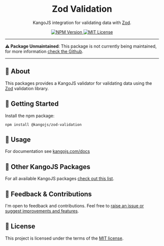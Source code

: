 <div align="center">
<h1>Zod Validation</h1>
<p>KangoJS integration for validating data with <a href="https://github.com/colinhacks/zod">Zod</a>.</p>

<div>
  <a href="https://www.npmjs.com/package/@kangojs/zod-validation" target="_blank">
    <img src="https://img.shields.io/npm/v/@kangojs/zod-validation?style=flat-square" alt="NPM Version" />
  </a>
  <a href="https://choosealicense.com/licenses/mit/" target="_blank">
    <img src="https://img.shields.io/npm/l/@kangojs/zod-validation?style=flat-square" alt="MIT License" />
  </a>
</div>
</div>

---

**⚠️ Package Unmaintained️**: This package is not currently being maintained, for more information [check the Github](https://github.com/kangojs/kangojs).

---

## 🤔 About
This packages provides a KangoJS validator for validating data using the [Zod](https://github.com/colinhacks/zod) validation library.

## 🚀 Getting Started
Install the npm package:
```shell
npm install @kangojs/zod-validation
```

## 👷 Usage
For documentation see [kangojs.com/docs](https://www.kangojs.com/docs/)

## 🧰 Other KangoJS Packages
For all available KangoJS packages [check out this list](https://github.com/kangojs/kangojs#-other-kangojs-packages).

## 💬 Feedback & Contributions
I'm open to feedback and contributions. Feel free to [raise an issue or suggest improvements and features](https://github.com/kangojs/kangojs/issues).

## 📝 License
This project is licensed under the terms of the [MIT license](https://choosealicense.com/licenses/mit/).
